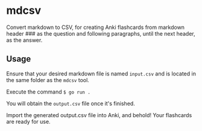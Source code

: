 # mdcsv

Convert markdown to CSV, for creating Anki flashcards from markdown header ### as the question and following paragraphs, until the next header, as the answer.

## Usage

Ensure that your desired markdown file is named `input.csv` and is located in the same folder as the `mdcsv` tool.

Execute the command `$ go run .`

You will obtain the `output.csv` file once it's finished.

Import the generated output.csv file into Anki, and behold! Your flashcards are ready for use.
